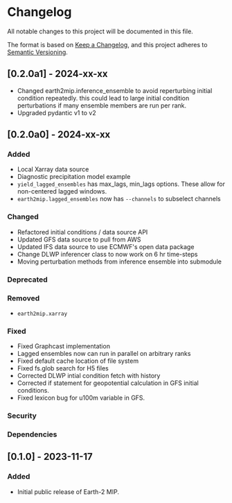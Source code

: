 <!-- markdownlint-disable MD024 -->
# Changelog

All notable changes to this project will be documented in this file.

The format is based on [Keep a Changelog](https://keepachangelog.com/en/1.0.0/),
and this project adheres to [Semantic Versioning](https://semver.org/spec/v2.0.0.html).

## [0.2.0a1] - 2024-xx-xx
- Changed earth2mip.inference\_ensemble to avoid reperturbing initial condition repeatedly.  this could lead to large initial condition perturbations if many ensemble members are run per rank.
- Upgraded pydantic v1 to v2

## [0.2.0a0] - 2024-xx-xx

### Added

- Local Xarray data source
- Diagnostic precipitation model example
- `yield_lagged_ensembles` has max_lags, min_lags options. These allow for
  non-centered lagged windows.
- `earth2mip.lagged_ensembles` now has `--channels` to subselect channels

### Changed

- Refactored initial conditions / data source API
- Updated GFS data source to pull from AWS
- Updated IFS data source to use ECMWF's open data package
- Change DLWP inferencer class to now work on 6 hr time-steps
- Moving perturbation methods from inference ensemble into submodule

### Deprecated

### Removed

- `earth2mip.xarray`

### Fixed

- Fixed Graphcast implementation
- Lagged ensembles now can run in parallel on arbitrary ranks
- Fixed default cache location of file system
- Fixed fs.glob search for H5 files
- Corrected DLWP intial condition fetch with history
- Corrected if statement for geopotential calculation in GFS initial conditions.
- Fixed lexicon bug for u100m variable in GFS.

### Security

### Dependencies

## [0.1.0] - 2023-11-17

### Added

- Initial public release of Earth-2 MIP.
